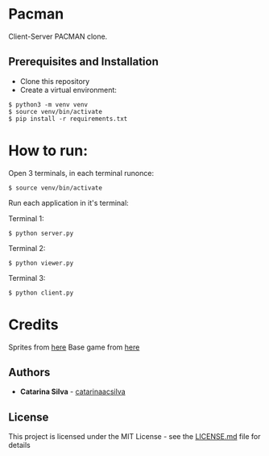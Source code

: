 # Pacman

Client-Server PACMAN clone.

## Prerequisites and Installation

* Clone this repository
* Create a virtual environment:

```console
$ python3 -m venv venv
$ source venv/bin/activate
$ pip install -r requirements.txt
```

# How to run:
Open 3 terminals, in each terminal runonce:
```console
$ source venv/bin/activate
```
Run each application in it's terminal:

Terminal 1:
```console
$ python server.py
```
Terminal 2:
```console
$ python viewer.py
```
Terminal 3:
```console
$ python client.py
```

# Credits
Sprites from [here](https://github.com/rm-hull/big-bang/tree/master/examples/pacman/data)
Base game from [here](https://github.com/dgomes/iia-ia-pacman)

## Authors

* **Catarina Silva** - [catarinaacsilva](https://github.com/catarinaacsilva)

## License

This project is licensed under the MIT License - see the [LICENSE.md](LICENSE.md) file for details